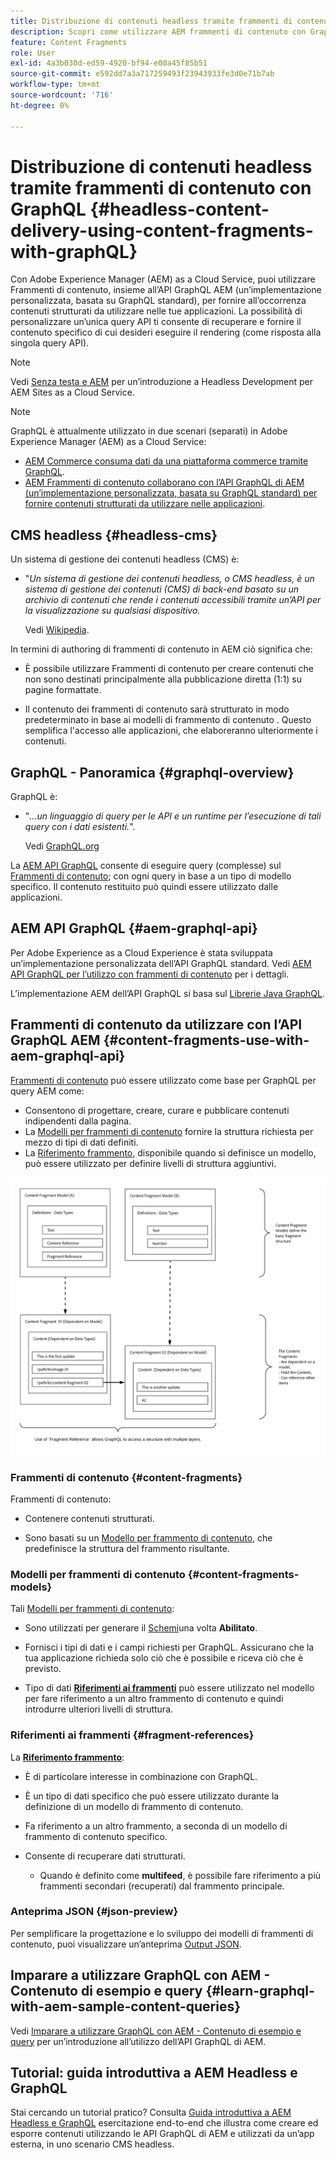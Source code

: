 ```yaml
---
title: Distribuzione di contenuti headless tramite frammenti di contenuto con GraphQL
description: Scopri come utilizzare AEM frammenti di contenuto con GraphQL per la distribuzione di contenuti headless.
feature: Content Fragments
role: User
exl-id: 4a3b030d-ed59-4920-bf94-e00a45f85b51
source-git-commit: e592dd7a3a717259493f23943933fe3d0e71b7ab
workflow-type: tm+mt
source-wordcount: '716'
ht-degree: 0%

---
```


# Distribuzione di contenuti headless tramite frammenti di contenuto con GraphQL {#headless-content-delivery-using-content-fragments-with-graphQL}

Con Adobe Experience Manager (AEM) as a Cloud Service, puoi utilizzare Frammenti di contenuto, insieme all’API GraphQL AEM (un’implementazione personalizzata, basata su GraphQL standard), per fornire all’occorrenza contenuti strutturati da utilizzare nelle tue applicazioni. La possibilità di personalizzare un’unica query API ti consente di recuperare e fornire il contenuto specifico di cui desideri eseguire il rendering (come risposta alla singola query API).

>[!NOTE]
>
>Vedi [Senza testa e AEM](/help/headless/introduction.md) per un’introduzione a Headless Development per AEM Sites as a Cloud Service.

>[!NOTE]
>
>GraphQL è attualmente utilizzato in due scenari (separati) in Adobe Experience Manager (AEM) as a Cloud Service:
>
>* [AEM Commerce consuma dati da una piattaforma commerce tramite GraphQL](/help/commerce-cloud/integrating/magento.md).
>* [AEM Frammenti di contenuto collaborano con l’API GraphQL di AEM (un’implementazione personalizzata, basata su GraphQL standard) per fornire contenuti strutturati da utilizzare nelle applicazioni](/help/headless/graphql-api/content-fragments.md).


## CMS headless {#headless-cms}

Un sistema di gestione dei contenuti headless (CMS) è:

* &quot;*Un sistema di gestione dei contenuti headless, o CMS headless, è un sistema di gestione dei contenuti (CMS) di back-end basato su un archivio di contenuti che rende i contenuti accessibili tramite un’API per la visualizzazione su qualsiasi dispositivo.*

   Vedi [Wikipedia](https://en.wikipedia.org/wiki/Headless_content_management_system).

In termini di authoring di frammenti di contenuto in AEM ciò significa che:

* È possibile utilizzare Frammenti di contenuto per creare contenuti che non sono destinati principalmente alla pubblicazione diretta (1:1) su pagine formattate.

* Il contenuto dei frammenti di contenuto sarà strutturato in modo predeterminato in base ai modelli di frammento di contenuto . Questo semplifica l&#39;accesso alle applicazioni, che elaboreranno ulteriormente i contenuti.

## GraphQL - Panoramica {#graphql-overview}

GraphQL è:

* &quot;*...un linguaggio di query per le API e un runtime per l’esecuzione di tali query con i dati esistenti.*&quot;.

   Vedi [GraphQL.org](https://graphql.org)

La [AEM API GraphQL](#aem-graphql-api) consente di eseguire query (complesse) sul [Frammenti di contenuto](/help/assets/content-fragments/content-fragments.md); con ogni query in base a un tipo di modello specifico. Il contenuto restituito può quindi essere utilizzato dalle applicazioni.

## AEM API GraphQL {#aem-graphql-api}

Per Adobe Experience as a Cloud Experience è stata sviluppata un’implementazione personalizzata dell’API GraphQL standard. Vedi [AEM API GraphQL per l’utilizzo con frammenti di contenuto](/help/headless/graphql-api/content-fragments.md) per i dettagli.

L’implementazione AEM dell’API GraphQL si basa sul [Librerie Java GraphQL](https://graphql.org/code/#java).

## Frammenti di contenuto da utilizzare con l’API GraphQL AEM {#content-fragments-use-with-aem-graphql-api}

[Frammenti di contenuto](#content-fragments) può essere utilizzato come base per GraphQL per query AEM come:

* Consentono di progettare, creare, curare e pubblicare contenuti indipendenti dalla pagina.
* La [Modelli per frammenti di contenuto](#content-fragments-models) fornire la struttura richiesta per mezzo di tipi di dati definiti.
* La [Riferimento frammento](#fragment-references), disponibile quando si definisce un modello, può essere utilizzato per definire livelli di struttura aggiuntivi.

![Frammenti di contenuto da utilizzare con GraphQL](assets/cfm-nested-01.png "Frammenti di contenuto da utilizzare con GraphQL")

### Frammenti di contenuto {#content-fragments}

Frammenti di contenuto:

* Contenere contenuti strutturati.

* Sono basati su un [Modello per frammento di contenuto](#content-fragments-models), che predefinisce la struttura del frammento risultante.

### Modelli per frammenti di contenuto {#content-fragments-models}

Tali [Modelli per frammenti di contenuto](/help/assets/content-fragments/content-fragments-models.md):

* Sono utilizzati per generare il [Schemi](https://graphql.org/learn/schema/)una volta **Abilitato**.

* Fornisci i tipi di dati e i campi richiesti per GraphQL. Assicurano che la tua applicazione richieda solo ciò che è possibile e riceva ciò che è previsto.

* Tipo di dati **[Riferimenti ai frammenti](#fragment-references)** può essere utilizzato nel modello per fare riferimento a un altro frammento di contenuto e quindi introdurre ulteriori livelli di struttura.

### Riferimenti ai frammenti {#fragment-references}

La **[Riferimento frammento](/help/assets/content-fragments/content-fragments-models.md#fragment-reference-nested-fragments)**:

* È di particolare interesse in combinazione con GraphQL.

* È un tipo di dati specifico che può essere utilizzato durante la definizione di un modello di frammento di contenuto.

* Fa riferimento a un altro frammento, a seconda di un modello di frammento di contenuto specifico.

* Consente di recuperare dati strutturati.

   * Quando è definito come **multifeed**, è possibile fare riferimento a più frammenti secondari (recuperati) dal frammento principale.

### Anteprima JSON {#json-preview}

Per semplificare la progettazione e lo sviluppo dei modelli di frammenti di contenuto, puoi visualizzare un’anteprima [Output JSON](/help/assets/content-fragments/content-fragments-json-preview.md).

## Imparare a utilizzare GraphQL con AEM - Contenuto di esempio e query {#learn-graphql-with-aem-sample-content-queries}

Vedi [Imparare a utilizzare GraphQL con AEM - Contenuto di esempio e query](/help/headless/graphql-api/sample-queries.md) per un’introduzione all’utilizzo dell’API GraphQL di AEM.

## Tutorial: guida introduttiva a AEM Headless e GraphQL

Stai cercando un tutorial pratico? Consulta [Guida introduttiva a AEM Headless e GraphQL](https://experienceleague.adobe.com/docs/experience-manager-learn/getting-started-with-aem-headless/graphql/overview.html) esercitazione end-to-end che illustra come creare ed esporre contenuti utilizzando le API GraphQL di AEM e utilizzati da un’app esterna, in uno scenario CMS headless.
